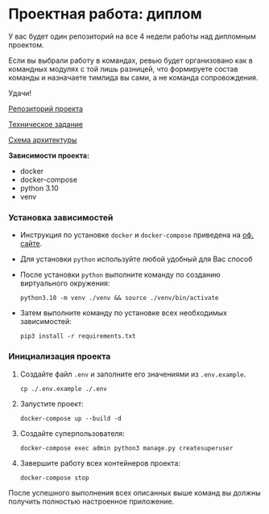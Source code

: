 # Проектная работа: диплом

У вас будет один репозиторий на все 4 недели работы над дипломным проектом. 

Если вы выбрали работу в командах, ревью будет организовано как в командных модулях с той лишь разницей, что формируете состав команды и назначаете тимлида вы сами, а не команда сопровождения.

Удачи!

[Репозиторий проекта](https://github.com/alex-fullstack/graduate_work)

[Техническое задание](https://github.com/alex-fullstack/graduate_work/tree/main/docs/tasks)

[Схема архитектуры](https://github.com/alex-fullstack/graduate_work/blob/main/docs/service_architecture.png)

**Зависимости проекта:**

- docker
- docker-compose
- python 3.10
- venv


### Установка зависимостей
- Инструкция по установке `docker` и `docker-compose` приведена на [оф. сайте](https://docs.docker.com/install/).

- Для установки `python` используйте любой удобный для Вас способ

- После установки `python` выполните команду по созданию виртуального окружения:

    ```shell script
    python3.10 -m venv ./venv && source ./venv/bin/activate
    ``` 

- Затем выполните команду по установке всех необходимых зависимостей:

    ```shell script
    pip3 install -r requirements.txt
    ```

### Инициализация проекта
1. Создайте файл `.env` и заполните его значениями из `.env.example`.

    ```shell script
    cp ./.env.example ./.env
    ```

2. Запустите проект:

    ```shell script
    docker-compose up --build -d
    ```

3. Создайте суперпользователя:
    
    ```shell script
    docker-compose exec admin python3 manage.py createsuperuser
    ```

4. Завершите работу всех контейнеров проекта:
    ```shell
    docker-compose stop
    ```

После успешного выполнения всех описанных выше команд вы должны получить полностью настроенное приложение.